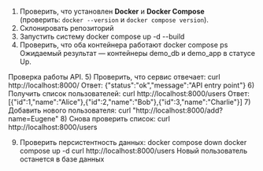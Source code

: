 1) Проверить, что установлен **Docker** и **Docker Compose**  
(проверить: `docker --version` и `docker compose version`).
2) Склонировать репозиторий
3) Запустить систему 
docker compose up -d --build
4) Проверить, что оба контейнера работают
docker compose ps
Ожидаемый результат — контейнеры demo_db и demo_app в статусе Up.

Проверка работы API.
5) Проверить, что сервис отвечает:
curl http://localhost:8000/
Ответ: {"status":"ok","message":"API entry point"}
6) Получить список пользователей:
curl http://localhost:8000/users
Ответ: [{"id":1,"name":"Alice"},{"id":2,"name":"Bob"},{"id":3,"name":"Charlie"}]
7) Добавить нового пользователя:
curl "http://localhost:8000/add?name=Eugene"
8) Снова проверить список:
curl http://localhost:8000/users

9) Проверить персистентность данных:
docker compose down
docker compose up -d
curl http://localhost:8000/users
Новый пользователь останется в базе данных


